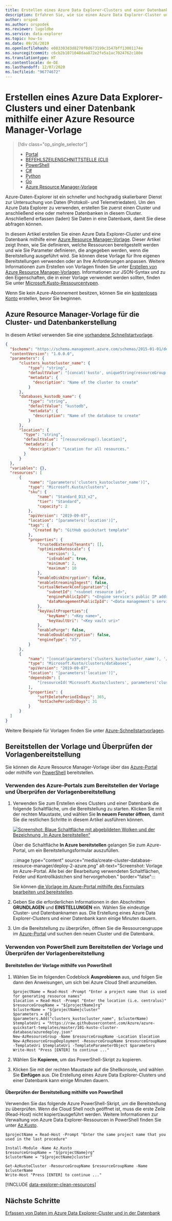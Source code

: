 ```yaml
---
title: Erstellen eines Azure Data Explorer-Clusters und einer Datenbank mithilfe einer Azure Resource Manager-Vorlage
description: Erfahren Sie, wie sie einen Azure Data Explorer-Cluster und eine Datenbank mithilfe einer Azure Resource Manager-Vorlage erstellen.
author: orspod
ms.author: orspodek
ms.reviewer: lugoldbe
ms.service: data-explorer
ms.topic: how-to
ms.date: 09/26/2019
ms.openlocfilehash: e083303d3d8270f0d673199c3547bff13001174e
ms.sourcegitcommit: c6cb2b1071048daa872e2fe5a1ac7024762c180e
ms.translationtype: HT
ms.contentlocale: de-DE
ms.lasthandoff: 12/07/2020
ms.locfileid: "96774672"
---
```

# <a name="create-an-azure-data-explorer-cluster-and-database-by-using-an-azure-resource-manager-template"></a>Erstellen eines Azure Data Explorer-Clusters und einer Datenbank mithilfe einer Azure Resource Manager-Vorlage

> [!div class="op_single_selector"]
> * [Portal](create-cluster-database-portal.md)
> * [BEFEHLSZEILENSCHNITTSTELLE (CLI)](create-cluster-database-cli.md)
> * [PowerShell](create-cluster-database-powershell.md)
> * [C#](create-cluster-database-csharp.md)
> * [Python](create-cluster-database-python.md)
> * [Go](create-cluster-database-go.md)
> * [Azure Resource Manager-Vorlage](create-cluster-database-resource-manager.md)

Azure-Daten-Explorer ist ein schneller und hochgradig skalierbarer Dienst zur Untersuchung von Daten (Protokoll- und Telemetriedaten). Um den Azure Data Explorer zu verwenden, erstellen Sie zuerst einen Cluster und anschließend eine oder mehrere Datenbanken in diesem Cluster. Anschließend erfassen (laden) Sie Daten in eine Datenbank, damit Sie diese abfragen können. 

In diesem Artikel erstellen Sie einen Azure Data Explorer-Cluster und eine Datenbank mithilfe einer [Azure Resource Manager-Vorlage](/azure/azure-resource-manager/management/overview). Dieser Artikel zeigt Ihnen, wie Sie definieren, welche Ressourcen bereitgestellt werden und wie Sie Parameter definieren, die angegeben werden, wenn die Bereitstellung ausgeführt wird. Sie können diese Vorlage für Ihre eigenen Bereitstellungen verwenden oder an Ihre Anforderungen anpassen. Weitere Informationen zum Erstellen von Vorlagen finden Sie unter [Erstellen von Azure Resource Manager-Vorlagen](/azure/azure-resource-manager/resource-group-authoring-templates). Informationen zur JSON-Syntax und zu den Eigenschaften, die in einer Vorlage verwendet werden sollten, finden Sie unter [Microsoft.Kusto-Ressourcentypen](/azure/templates/microsoft.kusto/allversions).

Wenn Sie kein Azure-Abonnement besitzen, können Sie ein [kostenloses Konto](https://azure.microsoft.com/free/) erstellen, bevor Sie beginnen.

## <a name="azure-resource-manager-template-for-cluster-and-database-creation"></a>Azure Resource Manager-Vorlage für die Cluster- und Datenbankerstellung

In diesem Artikel verwenden Sie eine [vorhandene Schnellstartvorlage](https://raw.githubusercontent.com/Azure/azure-quickstart-templates/master/101-kusto-cluster-database/azuredeploy.json).

```json
{
  "$schema": "https://schema.management.azure.com/schemas/2015-01-01/deploymentTemplate.json#",
  "contentVersion": "1.0.0.0",
  "parameters": {
      "clusters_kustocluster_name": {
          "type": "string",
          "defaultValue": "[concat('kusto', uniqueString(resourceGroup().id))]",
          "metadata": {
            "description": "Name of the cluster to create"
          }
      },
      "databases_kustodb_name": {
          "type": "string",
          "defaultValue": "kustodb",
          "metadata": {
            "description": "Name of the database to create"
          }
      },
      "location": {
        "type": "string",
        "defaultValue": "[resourceGroup().location]",
        "metadata": {
          "description": "Location for all resources."
        }
      }
  },
  "variables": {},
  "resources": [
      {
          "name": "[parameters('clusters_kustocluster_name')]",
          "type": "Microsoft.Kusto/clusters",
          "sku": {
              "name": "Standard_D13_v2",
              "tier": "Standard",
              "capacity": 2
          },
          "apiVersion": "2019-09-07",
          "location": "[parameters('location')]",
          "tags": {
            "Created By": "GitHub quickstart template"
          },
          "properties": {
              "trustedExternalTenants": [],
              "optimizedAutoscale": {
                  "version": 1,
                  "isEnabled": true,
                  "minimum": 2,
                  "maximum": 10
              },
              "enableDiskEncryption": false,
              "enableStreamingIngest": false,
              "virtualNetworkConfiguration":{
                  "subnetId": "<subnet resource id>",
                  "enginePublicIpId": "<Engine service's public IP address resource id>",
                  "dataManagementPublicIpId": "<Data management's service public IP address resource id>"
              },
              "keyVaultProperties":{
                  "keyName": "<Key name>",
                  "keyVaultUri": "<Key vault uri>"
              },
              "enablePurge": false,
              "enableDoubleEncryption": false,
              "engineType": "V3",
          }
      },
      {
          "name": "[concat(parameters('clusters_kustocluster_name'), '/', parameters('databases_kustodb_name'))]",
          "type": "Microsoft.Kusto/clusters/databases",
          "apiVersion": "2019-09-07",
          "location": "[parameters('location')]",
          "dependsOn": [
              "[resourceId('Microsoft.Kusto/clusters', parameters('clusters_kustocluster_name'))]"
          ],
          "properties": {
              "softDeletePeriodInDays": 365,
              "hotCachePeriodInDays": 31
          }
      }
  ]
}
```

Weitere Beispiele für Vorlagen finden Sie unter [Azure-Schnellstartvorlagen](https://azure.microsoft.com/resources/templates/).

## <a name="deploy-the-template-and-verify-template-deployment"></a>Bereitstellen der Vorlage und Überprüfen der Vorlagenbereitstellung

Sie können die Azure Resource Manager-Vorlage über das [Azure-Portal](#use-the-azure-portal-to-deploy-the-template-and-verify-template-deployment) oder mithilfe von [PowerShell](#use-powershell-to-deploy-the-template-and-verify-template-deployment) bereitstellen.

### <a name="use-the-azure-portal-to-deploy-the-template-and-verify-template-deployment"></a>Verwenden des Azure-Portals zum Bereitstellen der Vorlage und Überprüfen der Vorlagenbereitstellung

1. Verwenden Sie zum Erstellen eines Clusters und einer Datenbank die folgende Schaltfläche, um die Bereitstellung zu starten. Klicken Sie mit der rechten Maustaste, und wählen Sie **In neuem Fenster öffnen**, damit Sie die restlichen Schritte in diesem Artikel ausführen können.

    [![Screenshot: Blaue Schaltfläche mit abgebildeten Wolken und der Bezeichnung „In Azure bereitstellen“](media/create-cluster-database-resource-manager/deploybutton.png)](https://portal.azure.com/#create/Microsoft.Template/uri/https%3A%2F%2Fraw.githubusercontent.com%2FAzure%2Fazure-quickstart-templates%2Fmaster%2F101-kusto-cluster-database%2Fazuredeploy.json)

    Über die Schaltfläche **In Azure bereitstellen** gelangen Sie zum Azure-Portal, um ein Bereitstellungsformular auszufüllen.

    :::image type="content" source="media/create-cluster-database-resource-manager/deploy-2-azure.png" alt-text="Screenshot: Vorlage im Azure-Portal. Alle bei der Bearbeitung verwendeten Schaltflächen, Felder und Kontrollkästchen sind hervorgehoben." border="false":::

    Sie können [die Vorlage im Azure-Portal mithilfe des Formulars bearbeiten und bereitstellen](/azure/azure-resource-manager/resource-manager-quickstart-create-templates-use-the-portal#edit-and-deploy-the-template).

1. Geben Sie die erforderlichen Informationen in den Abschnitten **GRUNDLAGEN** und **EINSTELLUNGEN** ein. Wählen Sie eindeutige Cluster- und Datenbanknamen aus.
Die Erstellung eines Azure Data Explorer-Clusters und einer Datenbank kann einige Minuten dauern.

1. Um die Bereitstellung zu überprüfen, öffnen Sie die Ressourcengruppe im [Azure-Portal](https://portal.azure.com) und suchen den neuen Cluster und die Datenbank. 

### <a name="use-powershell-to-deploy-the-template-and-verify-template-deployment"></a>Verwenden von PowerShell zum Bereitstellen der Vorlage und Überprüfen der Vorlagenbereitstellung

#### <a name="deploy-the-template-using-powershell"></a>Bereitstellen der Vorlage mithilfe von PowerShell

1. Wählen Sie im folgenden Codeblock **Ausprobieren** aus, und folgen Sie dann den Anweisungen, um sich bei Azure Cloud Shell anzumelden.

    ```azurepowershell-interactive
    $projectName = Read-Host -Prompt "Enter a project name that is used for generating resource names"
    $location = Read-Host -Prompt "Enter the location (i.e. centralus)"
    $resourceGroupName = "${projectName}rg"
    $clusterName = "${projectName}cluster"
    $parameters = @{}
    $parameters.Add("clusters_kustocluster_name", $clusterName)
    $templateUri = "https://raw.githubusercontent.com/Azure/azure-quickstart-templates/master/101-kusto-cluster-database/azuredeploy.json"
    New-AzResourceGroup -Name $resourceGroupName -Location $location
    New-AzResourceGroupDeployment -ResourceGroupName $resourceGroupName -TemplateUri $templateUri -TemplateParameterObject $parameters
    Write-Host "Press [ENTER] to continue ..."
    ```

1. Wählen Sie **Kopieren**, um das PowerShell-Skript zu kopieren.
1. Klicken Sie mit der rechten Maustaste auf die Shellkonsole, und wählen Sie **Einfügen** aus.
Die Erstellung eines Azure Data Explorer-Clusters und einer Datenbank kann einige Minuten dauern.

#### <a name="verify-the-deployment-using-powershell"></a>Überprüfen der Bereitstellung mithilfe von PowerShell

Verwenden Sie das folgende Azure PowerShell-Skript, um die Bereitstellung zu überprüfen.  Wenn die Cloud Shell noch geöffnet ist, muss die erste Zeile (Read-Host) nicht kopiert/ausgeführt werden. Weitere Informationen zur Verwaltung von Azure Data Explorer-Ressourcen in PowerShell finden Sie unter [Az.Kusto](/powershell/module/az.kusto/?view=azps-2.7.0). 

```azurepowershell-interactive
$projectName = Read-Host -Prompt "Enter the same project name that you used in the last procedure"

Install-Module -Name Az.Kusto
$resourceGroupName = "${projectName}rg"
$clusterName = "${projectName}cluster"

Get-AzKustoCluster -ResourceGroupName $resourceGroupName -Name $clusterName
Write-Host "Press [ENTER] to continue ..."
```

[!INCLUDE [data-explorer-clean-resources](includes/data-explorer-clean-resources.md)]

## <a name="next-steps"></a>Nächste Schritte

[Erfassen von Daten im Azure Data Explorer-Cluster und in der Datenbank](ingest-data-overview.md)
